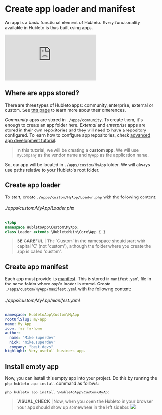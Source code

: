 # Create app loader and manifest

An app is a basic functional element of Hubleto. Every functionality available in Hubleto is thus built using apps.

<div class="youtube-video">
  <iframe src="https://www.youtube.com/embed/EDwpRQBVIuY" title="YouTube video player" frameborder="0" allow="accelerometer; autoplay; clipboard-write; encrypted-media; gyroscope; picture-in-picture; web-share" referrerpolicy="strict-origin-when-cross-origin" allowfullscreen></iframe>
</div>

## Where are apps stored?

There are three types of Hubleto apps: community, enterprise, external or custom. See [this page](../apps) to learn more about their differences.

*Community* apps are stored in `./apps/community`. To create them, it's enough to create an app folder here. *External* and *enterprise* apps are stored in their own repositories and they will need to have a repository configured. To learn how to configure app repositories, check [advanced app development tutorial](../advanced-development).

> In this tutorial, we will be creating a **custom app**. We will use `MyCompany` as the vendor name and `MyApp` as the application name.

So, our app will be located in `./apps/custom/MyApp` folder. We will always use paths relative to your Hubleto's root folder.

## Create app loader

To start, create `./apps/custom/MyApp/Loader.php` with the following content:

###### ./apps/custom/MyApp/Loader.php
```php
<?php
namespace HubletoApp\Custom\MyApp;
class Loader extends \HubletoMain\Core\App { }
```

> **BE CAREFUL** | The 'Custom' in the namespace should start with capital 'C' (not 'custom'), although the folder where you create the app is called 'custom'.

## Create app manifest

Each app must provide its [manifest](../app-manifest). This is stored in `manifest.yaml` file in the same folder where app's loader is stored. Create `./apps/custom/MyApp/manifest.yaml` with the following content:

###### ./apps/custom/MyApp/manifest.yaml
```yaml
namespace: HubletoApp\Custom\MyApp
rootUrlSlug: my-app
name: My App
icon: fas fa-home
author:
  name: "Mike Superdev"
  nick: "mike.superdev"
  company: "best.devs"
highlight: Very usefull business app.
```

## Install empty app

Now, you can install this empty app into your project. Do this by running the `php hubleto app install` command as follows:

```
php hubleto app install \HubletoApp\Custom\MyApp
```

> **VISUAL_CHECK** | Now, when you open the Hubleto in your browser your app should show up somewhere in the left sidebar.
> <img src="{{ bookRootUrl }}/content/assets/images/my-app-in-sidebar.png" />

